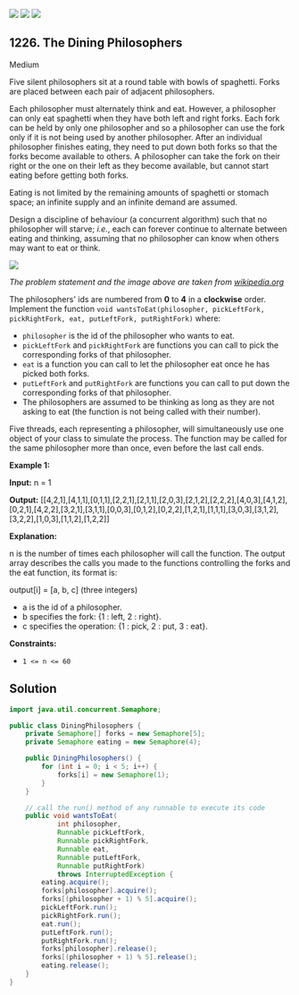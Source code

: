 [![](https://img.shields.io/github/stars/javadev/LeetCode-in-Java?label=Stars&style=flat-square)](https://github.com/javadev/LeetCode-in-Java)
[![](https://img.shields.io/github/forks/javadev/LeetCode-in-Java?label=Fork%20me%20on%20GitHub%20&style=flat-square)](https://github.com/javadev/LeetCode-in-Java/fork)
[![](https://img.shields.io/badge/-LeetCode%20in%20Kotlin-blue?style=flat-square)](https://github.com/javadev/LeetCode-in-Kotlin)

## 1226\. The Dining Philosophers

Medium

Five silent philosophers sit at a round table with bowls of spaghetti. Forks are placed between each pair of adjacent philosophers.

Each philosopher must alternately think and eat. However, a philosopher can only eat spaghetti when they have both left and right forks. Each fork can be held by only one philosopher and so a philosopher can use the fork only if it is not being used by another philosopher. After an individual philosopher finishes eating, they need to put down both forks so that the forks become available to others. A philosopher can take the fork on their right or the one on their left as they become available, but cannot start eating before getting both forks.

Eating is not limited by the remaining amounts of spaghetti or stomach space; an infinite supply and an infinite demand are assumed.

Design a discipline of behaviour (a concurrent algorithm) such that no philosopher will starve; _i.e._, each can forever continue to alternate between eating and thinking, assuming that no philosopher can know when others may want to eat or think.

![](https://assets.leetcode.com/uploads/2019/09/24/an_illustration_of_the_dining_philosophers_problem.png)

_The problem statement and the image above are taken from [wikipedia.org](https://en.wikipedia.org/wiki/Dining_philosophers_problem)_

The philosophers' ids are numbered from **0** to **4** in a **clockwise** order. Implement the function `void wantsToEat(philosopher, pickLeftFork, pickRightFork, eat, putLeftFork, putRightFork)` where:

*   `philosopher` is the id of the philosopher who wants to eat.
*   `pickLeftFork` and `pickRightFork` are functions you can call to pick the corresponding forks of that philosopher.
*   `eat` is a function you can call to let the philosopher eat once he has picked both forks.
*   `putLeftFork` and `putRightFork` are functions you can call to put down the corresponding forks of that philosopher.
*   The philosophers are assumed to be thinking as long as they are not asking to eat (the function is not being called with their number).

Five threads, each representing a philosopher, will simultaneously use one object of your class to simulate the process. The function may be called for the same philosopher more than once, even before the last call ends.

**Example 1:**

**Input:** n = 1

**Output:** [[4,2,1],[4,1,1],[0,1,1],[2,2,1],[2,1,1],[2,0,3],[2,1,2],[2,2,2],[4,0,3],[4,1,2],[0,2,1],[4,2,2],[3,2,1],[3,1,1],[0,0,3],[0,1,2],[0,2,2],[1,2,1],[1,1,1],[3,0,3],[3,1,2],[3,2,2],[1,0,3],[1,1,2],[1,2,2]]

**Explanation:** 

n is the number of times each philosopher will call the function. The output array describes the calls you made to the functions controlling the forks and the eat function, its format is: 

output[i] = [a, b, c] (three integers) 
- a is the id of a philosopher. 
- b specifies the fork: {1 : left, 2 : right}. 
- c specifies the operation: {1 : pick, 2 : put, 3 : eat}.

**Constraints:**

*   `1 <= n <= 60`

## Solution

```java
import java.util.concurrent.Semaphore;

public class DiningPhilosophers {
    private Semaphore[] forks = new Semaphore[5];
    private Semaphore eating = new Semaphore(4);

    public DiningPhilosophers() {
        for (int i = 0; i < 5; i++) {
            forks[i] = new Semaphore(1);
        }
    }

    // call the run() method of any runnable to execute its code
    public void wantsToEat(
            int philosopher,
            Runnable pickLeftFork,
            Runnable pickRightFork,
            Runnable eat,
            Runnable putLeftFork,
            Runnable putRightFork)
            throws InterruptedException {
        eating.acquire();
        forks[philosopher].acquire();
        forks[(philosopher + 1) % 5].acquire();
        pickLeftFork.run();
        pickRightFork.run();
        eat.run();
        putLeftFork.run();
        putRightFork.run();
        forks[philosopher].release();
        forks[(philosopher + 1) % 5].release();
        eating.release();
    }
}
```